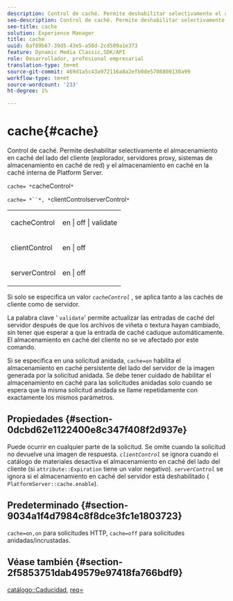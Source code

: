 ```yaml
---
description: Control de caché. Permite deshabilitar selectivamente el almacenamiento en caché del lado del cliente (explorador, servidores proxy, sistemas de almacenamiento en caché de red) y el almacenamiento en caché en la caché interna de Platform Server.
seo-description: Control de caché. Permite deshabilitar selectivamente el almacenamiento en caché del lado del cliente (explorador, servidores proxy, sistemas de almacenamiento en caché de red) y el almacenamiento en caché en la caché interna de Platform Server.
seo-title: cache
solution: Experience Manager
title: cache
uuid: 8af89b67-39d5-43e5-a58d-2cd509a1e373
feature: Dynamic Media Classic,SDK/API
role: Desarrollador, profesional empresarial
translation-type: tm+mt
source-git-commit: 469d1a5c43a972116a8a2efb0de5708800130a99
workflow-type: tm+mt
source-wordcount: '233'
ht-degree: 1%

---
```



# cache{#cache}

Control de caché. Permite deshabilitar selectivamente el almacenamiento en caché del lado del cliente (explorador, servidores proxy, sistemas de almacenamiento en caché de red) y el almacenamiento en caché en la caché interna de Platform Server.

`cache= *`cacheControl`*`

`cache= *``*, *`clientControlserverControl`*`

<table id="simpletable_CBB5DFBD48B444A4AA806B11299BC43E"> 
 <tr class="strow"> 
  <td class="stentry"> <p><span class="varname"> cacheControl</span> </p> </td> 
  <td class="stentry"> <p>en | off | validate </p></td> 
 </tr> 
 <tr class="strow"> 
  <td class="stentry"> <p><span class="varname"> clientControl  </span> </p> </td> 
  <td class="stentry"> <p>en | off </p></td> 
 </tr> 
 <tr class="strow"> 
  <td class="stentry"> <p><span class="varname"> serverControl  </span> </p></td> 
  <td class="stentry"> <p>en | off </p></td> 
 </tr> 
</table>

Si solo se especifica un valor *`cacheControl`* , se aplica tanto a las cachés de cliente como de servidor.

La palabra clave &#39; `validate`&#39; permite actualizar las entradas de caché del servidor después de que los archivos de viñeta o textura hayan cambiado, sin tener que esperar a que la entrada de caché caduque automáticamente. El almacenamiento en caché del cliente no se ve afectado por este comando.

Si se especifica en una solicitud anidada, `cache=on` habilita el almacenamiento en caché persistente del lado del servidor de la imagen generada por la solicitud anidada. Se debe tener cuidado de habilitar el almacenamiento en caché para las solicitudes anidadas solo cuando se espera que la misma solicitud anidada se llame repetidamente con exactamente los mismos parámetros.

## Propiedades {#section-0dcbd62e1122400e8c347f408f2d937e}

Puede ocurrir en cualquier parte de la solicitud. Se omite cuando la solicitud no devuelve una imagen de respuesta. *`clientControl`* se ignora cuando el catálogo de materiales desactiva el almacenamiento en caché del lado del cliente (si  `attribute::Expiration` tiene un valor negativo). *`serverControl`* se ignora si el almacenamiento en caché del servidor está deshabilitado (  `PlatformServer::cache.enable`).

## Predeterminado {#section-9034a1f4d7984c8f8dce3fc1e1803723}

`cache=on,on` para solicitudes HTTP,  `cache=off` para solicitudes anidadas/incrustadas.

## Véase también {#section-2f5853751dab49579e97418fa766bdf9}

[catálogo::Caducidad](../../../../../ir-api/material-cat/image-rendering-api-ref/c-ir-material-catalog/c-ir-material-data-reference/r-ir-expiration-dataref.md#reference-5e93943abff54c93bf85aae3b911a3ce),  [req=](../../../../../ir-api/http-protocol/image-rendering-api-ref/c-ir-http-protocol-ref/c-ir-http-protocol-command-reference/r-ir-req.md#reference-792b1a663fb64261bd2de2a209b847fb)

